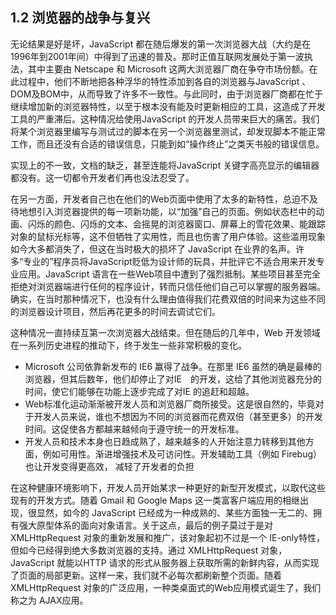 
## 1.2 浏览器的战争与复兴

无论结果是好是坏，JavaScript 都在随后爆发的第一次浏览器大战（大约是在1996年到2001年间）中得到了迅速的普及。那时正值互联网发展处于第一波执法，其中主要由 Netscape 和 Microsoft 这两大浏览器厂商在争夺市场份额。在此过程中，他们不断地把各种浮华的特性添加到各自的浏览器与JavaScript 、DOM及BOM中，从而导致了许多不一致性。与此同时，由于浏览器厂商都在忙于继续增加新的浏览器特性，以至于根本没有能及时更新相应的工具，这造成了开发工具的严重滞后。这种情况给使用JavaScript 的开发人员带来巨大的痛苦。我们将某个浏览器里编写与测试过的脚本在另一个浏览器里测试，却发现脚本不能正常工作，而且还没有合适的错误信息，只能到如“操作终止”之类天书般的错误信息。

实现上的不一致，文档的缺乏，甚至连能将JavaScript 关键字高亮显示的编辑器都没有。这一切都令开发者们再也没法忍受了。

在另一方面，开发者自己也在他们的Web页面中使用了太多的新特性，总迫不及待地想引入浏览器提供的每一项新功能，以“加强”自己的页面。例如状态栏中的动画、闪烁的颜色、闪烁的文本、会摇晃的浏览器窗口、屏幕上的雪花效果、能跟踪对象的鼠标光标等，这不但牺牲了实用性，而且也伤害了用户体验。这些滥用现象如今大多都消失了，但这在当时极大的损坏了 JavaScript 在业界的名声。许多“专业的”程序员将JavaScript贬低为设计师的玩具，并批评它不适合用来开发专业应用。JavaScript 语言在一些Web项目中遭到了强烈抵制。某些项目甚至完全拒绝对浏览器端进行任何的程序设计，转而只信任他们自己可以掌握的服务器端。确实，在当时那种情况下，也没有什么理由值得我们花费双倍的时间来为这些不同的浏览器设计项目，然后再花更多的时间去调试它们。

这种情况一直持续互第一次浏览器大战结束。但在随后的几年中，Web 开发领域在一系列历史进程的推动下，终于发生一些非常积极的变化。

- Microsoft 公司依靠新发布的 IE6 赢得了战争。在那里 IE6 虽然的确是最棒的浏览器，但其后数年，他们却停止了对IE　的开发，这给了其他浏览器充分的时间，使它们能够在功能上逐步完成了对IE 的追赶和超越。
- Web标准化运动渐渐被开发人员和浏览器厂商所接受。这是很自然的，毕竟对于开发人员来说，谁也不想因为不同的浏览器而花费双倍（甚至更多）的开发时间。这促使各方都越来越倾向于遵守统一的开发标准。
- 开发人员和技术本身也日趋成熟了，越来越多的人开始注意力转移到其他方面，例如可用性。渐进增强技术及可访问性。开发辅助工具（例如 Firebug）也让开发变得更高效， 减轻了开发者的负担

在这种健康环境影响下，开发人员开始某求一种更好的新型开发模式，以取代这些现有的开发方式。随着 Gmail 和 Google Maps 这一类富客户端应用的相继出现，很显然，如今的 JavaScript 已经成为一种成熟的、某些方面独一无二的、拥有强大原型体系的面向对象语言。关于这点，最后的例子莫过于是对 XMLHttpRequest 对象的重新发展和推广，该对象起初不过是一个 IE-only特性，但如今已经得到绝大多数浏览器的支持。通过 XMLHttpRequest 对象，JavaScript 就能以HTTP 请求的形式从服务器上获取所需的新鲜内容，从而实现了页面的局部更新。这样一来，我们就不必每次都刷新整个页面。随着 XMLHttpRequest 对象的广泛应用，一种类桌面式的Web应用模式诞生了，我们称之为 AJAX应用。